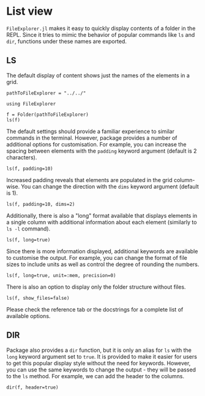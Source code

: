 # List view

`FileExplorer.jl` makes it easy to quickly display contents of a folder in the REPL. Since it tries to mimic the behavior of popular commands like `ls` and `dir`, functions under these names are exported.

## LS

The default display of content shows just the names of the elements in a grid.
```@setup ls
pathToFileExplorer = "../../"
```

```@example ls
using FileExplorer

f = Folder(pathToFileExplorer)
ls(f)
```

The default settings should provide a familiar experience to similar commands in the terminal. However, package provides a number of additional options for customisation. For example, you can increase the spacing between elements with the `padding` keyword argument (default is 2 characters).
```@example ls
ls(f, padding=10)
```

Increased padding reveals that elements are populated in the grid column-wise. You can change the direction with the `dims` keyword argument (default is 1).
```@example ls
ls(f, padding=10, dims=2)
```

Additionally, there is also a "long" format available that displays elements in a single column with additional information about each element (similarly to `ls -l` command).
```@example ls
ls(f, long=true)
```

Since there is more information displayed, additional keywords are available to customise the output. For example, you can change the format of file sizes to include units as well as control the degree of rounding the numbers.
```@example ls
ls(f, long=true, unit=:mem, precision=0)
```

There is also an option to display only the folder structure without files.
```@example ls
ls(f, show_files=false)
```

Please check the reference tab or the docstrings for a complete list of available options.

## DIR

Package also provides a `dir` function, but it is only an alias for `ls` with the `long` keyword argument set to `true`. It is provided to make it easier for users to get this popular display style without the need for keywords. However, you can use the same keywords to change the output - they will be passed to the `ls` method. For example, we can add the header to the columns.
```@example ls
dir(f, header=true)
```